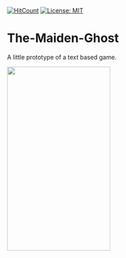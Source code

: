 [![HitCount](http://hits.dwyl.com/kursaterdogan/The-Maiden-Ghost.svg)](http://hits.dwyl.com/kursaterdogan/The-Maiden-Ghost)
[![License: MIT](https://img.shields.io/badge/License-MIT-blue.svg)](https://github.com/soullreaver/soullreaver.github.io/blob/master/LICENSE)

# The-Maiden-Ghost
A little prototype of a text based game.
 
 <img src="https://raw.githubusercontent.com/kursaterdogan/The-Maiden-Ghost/master/Screenshot/Screenshot%200.png" width="242" height="430">
